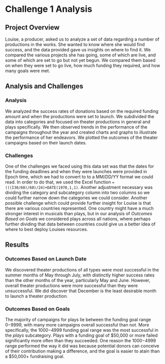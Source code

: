 # **Challenge 1 Analysis**

## Project Overview
Louise, a producer, asked us to analyze a set of data regarding a number of productions in the works. She wanted to know where she would find success, and the data provided gave us insights on where to find it. We compared the various projects she has going, some of which are live, and some of which are set to go but not yet begun. We compared them based on when they were set to go live, how much funding they required, and how many goals were met.

## Analysis and Challenges
### Analysis 
We analyzed the success rates of donations based on the required funding amount and when the productions were set to launch. We subdivided the data into categories and focused on theater productions in general and plays specifically. We then observed trends in the performance of the campaigns throughout the year and created charts and graphs to illustrate the performance of her endeavors. We plotted the outcomes of the theater campaigns based on their launch dates.   

### Challenges
One of the challenges we faced using this data set was that the dates for the funding deadlines and when they were launches were provided in Epoch time, which we had to convert to to a MM/DD/YY format we could read. In order to do that, we used the Excel function `=(((I30/60)/60)/24)+DATE(1970,1,1)`. Another adjustment necessary was dividing the category and subcategory column into two columns so we could further narrow down the categories we could consider. Another possible challenge which could provide further insight for Louise is that there are various countries represented. One country might have a much stronger interest in musicals than plays, but in our analysis of *Outcomes Based on Goals* we considered plays across all nations, where perhaps further dividing that data between countries could give us a better idea of where to best deploy Louises resources. 

## Results
### Outcomes Based on Launch Date
We discovered theater productions of all types were most successful in the summer months of May through July, with distinctly higher success rates than the other months of the year, particularly May and June. However, overall theater productions were more successful than they were unsuccessful. We did discover that December is the least desirable month to launch a theater production. 

### Outcomes Based on Goals
The majority of campaigns for plays lie between the funding goal range $0-$9999, with many more campaigns overall successful than not. More specifically, the $1000-$4999 funding goal range was the most successful in the *plays* subcategory. Plays with a funding goal of $50,000 or more failed significantly more often than they succeeded. One reason the $1000-$4999 range performed the way it did was because potential donors can conceive of their contribution making a difference, and the goal is easier to atain than a $50,000+ fundraising goal. 




